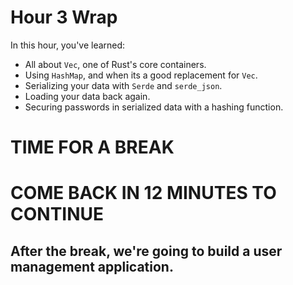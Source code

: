 # Hour 3 Wrap

In this hour, you've learned:

* All about `Vec`, one of Rust's core containers.
* Using `HashMap`, and when its a good replacement for `Vec`.
* Serializing your data with `Serde` and `serde_json`.
* Loading your data back again.
* Securing passwords in serialized data with a hashing function.

# TIME FOR A BREAK
# COME BACK IN 12 MINUTES TO CONTINUE
## After the break, we're going to build a user management application.